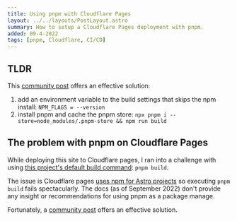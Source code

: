 ```yaml
---
title: Using pnpm with Cloudflare Pages
layout: ../../layouts/PostLayout.astro
summary: How to setup a Cloudflare Pages deployment with pnpm.
added: 09-4-2022
tags: [pnpm, Cloudflare, CI/CD]
---
```


## TLDR

This
[community post](https://community.cloudflare.com/t/add-pnpm-to-pre-installed-cloudflare-pages-tools/288514/5)
offers an effective solution:

1. add an environment variable to the build settings that skips the npm install:
   `NPM_FLAGS = --version`
2. install pnpm and cache the pnpm store:
   `npx pnpm i --store=node_modules/.pnpm-store && npm run build`

## The problem with pnpm on Cloudflare Pages

While deploying this site to Cloudflare pages, I ran into a challenge with using
[this project's default build command](https://github.com/chrisvaillancourt/website/blob/72b36c4e2ae73ff7b3821b8f33917a6635f89446/package.json#L9):
`pnpm build`.

The issue is Cloudflare pages
[uses npm for Astro projects](https://developers.cloudflare.com/pages/platform/build-configuration#framework-presets)
so executing `pnpm build` fails spectacularly. The docs (as of September 2022)
don't provide any insight or recommendations for using pnpm as a package manage.

Fortunately, a
[community post](https://community.cloudflare.com/t/add-pnpm-to-pre-installed-cloudflare-pages-tools/288514/5)
offers an effective solution.
